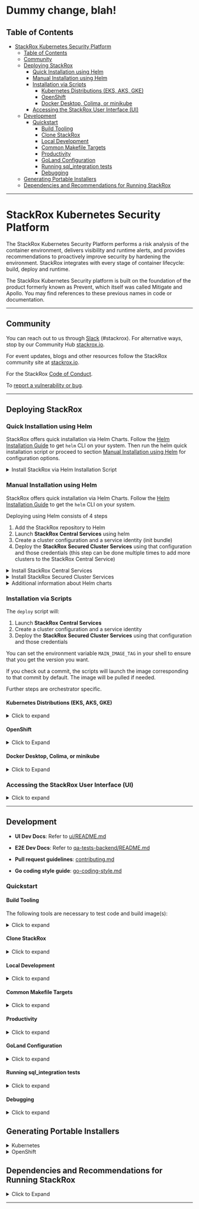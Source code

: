 # Dummy change, blah!

## Table of Contents

- [StackRox Kubernetes Security Platform](#stackrox-kubernetes-security-platform)
    - [Table of Contents](#table-of-contents)
    - [Community](#community)
    - [Deploying StackRox](#deploying-stackrox)
        - [Quick Installation using Helm](#quick-installation-using-helm)
        - [Manual Installation using Helm](#manual-installation-using-helm)
        - [Installation via Scripts](#installation-via-scripts)
            - [Kubernetes Distributions (EKS, AKS, GKE)](#kubernetes-distributions-eks-aks-gke)
            - [OpenShift](#openshift)
            - [Docker Desktop, Colima, or minikube](#docker-desktop-colima-or-minikube)
        - [Accessing the StackRox User Interface (UI)](#accessing-the-stackrox-user-interface-ui)
    - [Development](#development)
        - [Quickstart](#quickstart)
            - [Build Tooling](#build-tooling)
            - [Clone StackRox](#clone-stackrox)
            - [Local Development](#local-development)
            - [Common Makefile Targets](#common-makefile-targets)
            - [Productivity](#productivity)
            - [GoLand Configuration](#goland-configuration)
            - [Running sql_integration tests](#running-sql_integration-tests)
            - [Debugging](#debugging)
    - [Generating Portable Installers](#generating-portable-installers)
    - [Dependencies and Recommendations for Running StackRox](#dependencies-and-recommendations-for-running-stackrox)

---

# StackRox Kubernetes Security Platform

The StackRox Kubernetes Security Platform performs a risk analysis of the
container environment, delivers visibility and runtime alerts, and provides
recommendations to proactively improve security by hardening the environment.
StackRox integrates with every stage of container lifecycle: build, deploy and
runtime.


The StackRox Kubernetes Security platform is built on the foundation of
the product formerly known as Prevent, which itself was called Mitigate and
Apollo. You may find references to these previous names in code or
documentation.

---

## Community

You can reach out to us through [Slack](https://cloud-native.slack.com/archives/C01TDE3GK0E) (#stackrox).
For alternative ways, stop by our Community Hub [stackrox.io](https://www.stackrox.io/).

For event updates, blogs and other resources follow the StackRox community site at [stackrox.io](https://www.stackrox.io/).

For the StackRox [Code of Conduct](https://www.stackrox.io/code-conduct/).

To [report a vulnerability or bug](https://github.com/stackrox/stackrox/security/policy).

---

## Deploying StackRox

### Quick Installation using Helm

StackRox offers quick installation via Helm Charts. Follow the [Helm Installation Guide](https://helm.sh/docs/intro/install/) to get `helm` CLI on your system.
Then run the helm quick installation script or proceed to section [Manual Installation using Helm](#manual-installation-using-helm) for configuration options.

<details><summary>Install StackRox via Helm Installation Script</summary>

```sh
/bin/bash <(curl -fsSL https://raw.githubusercontent.com/stackrox/stackrox/master/scripts/quick-helm-install.sh)
```
A default deployment of StackRox has certain CPU and memory requests and may fail on small (e.g. development) clusters if sufficient resources are not available. You may use the `--small` command-line option in order to install StackRox on smaller clusters with limited resources. Using this option is not recommended for production deployments.
```sh
/bin/bash <(curl -fsSL https://raw.githubusercontent.com/stackrox/stackrox/master/scripts/quick-helm-install.sh) --small
```
The script adds the StackRox helm repository, generates an admin password, installs stackrox-central-services, creates an init bundle for provisioning stackrox-secured-cluster-services, and finally installs stackrox-secured-cluster-services on the same cluster.

Finally, the script will automatically open the browser and log you into StackRox. A certificate warning may be displayed since the certificate is self-signed. See the [Accessing the StackRox User Interface (UI)](#accessing-the-stackrox-user-interface-ui) section to read more about the warnings. After authenticating you can access the dashboard using <https://localhost:8000/main/dashboard>.

</details>

### Manual Installation using Helm

StackRox offers quick installation via Helm Charts. Follow the [Helm Installation Guide](https://helm.sh/docs/intro/install/) to get the `helm` CLI on your system.

Deploying using Helm consists of 4 steps

1. Add the StackRox repository to Helm
2. Launch **StackRox Central Services** using helm
3. Create a cluster configuration and a service identity (init bundle)
4. Deploy the **StackRox Secured Cluster Services** using that configuration and those credentials (this step can be done multiple times to add more clusters to the StackRox Central Service)

<details><summary>Install StackRox Central Services</summary>

#### Default Central Installation
First, the StackRox Central Services will be added to your Kubernetes cluster. This includes the UI and Scanner. To start, add the [stackrox/helm-charts/opensource](https://github.com/stackrox/helm-charts/tree/main/opensource) repository to Helm.

```sh
helm repo add stackrox https://raw.githubusercontent.com/stackrox/helm-charts/main/opensource/
```
To see all available Helm charts in the repo run (you may add the option `--devel` to show non-release builds as well)
```sh
helm search repo stackrox
```
To install stackrox-central-services, you will need a secure password. This password will be needed later for UI login and when creating an init bundle.
```sh
ROX_ADMIN_PASSWORD="$(openssl rand -base64 20 | tr -d '/=+')"
```
From here, you can install stackrox-central-services to get Central and Scanner components deployed on your cluster. Note that you need only one deployed instance of stackrox-central-services even if you plan to secure multiple clusters.
```sh
helm upgrade --install -n stackrox --create-namespace stackrox-central-services \
  stackrox/stackrox-central-services \
  --set central.adminPassword.value="${ROX_ADMIN_PASSWORD}" \
  --set central.persistence.none="true"
```

#### Install Central in Clusters With Limited Resources

If you're deploying StackRox on nodes with limited resources such as a local development cluster, run the following command to reduce StackRox resource requirements. Keep in mind that these reduced resource settings are not suited for a production setup.

```sh
helm upgrade -n stackrox stackrox-central-services stackrox/stackrox-central-services \
  --set central.resources.requests.memory=1Gi \
  --set central.resources.requests.cpu=1 \
  --set central.resources.limits.memory=4Gi \
  --set central.resources.limits.cpu=1 \
  --set central.db.resources.requests.memory=1Gi \
  --set central.db.resources.requests.cpu=500m \
  --set central.db.resources.limits.memory=4Gi \
  --set central.db.resources.limits.cpu=1 \
  --set scanner.autoscaling.disable=true \
  --set scanner.replicas=1 \
  --set scanner.resources.requests.memory=500Mi \
  --set scanner.resources.requests.cpu=500m \
  --set scanner.resources.limits.memory=2500Mi \
  --set scanner.resources.limits.cpu=2000m \
  --set central.persistence.none="true"
```

</details>

<details><summary>Install StackRox Secured Cluster Services</summary>

#### Default Secured Cluster Installation
Next, the secured cluster component will need to be deployed to collect information on from the Kubernetes nodes.

Generate an init bundle containing initialization secrets. The init bundle will be saved in `stackrox-init-bundle.yaml`, and you will use it to provision secured clusters as shown below.
```sh
echo "$ROX_ADMIN_PASSWORD" | \
kubectl -n stackrox exec -i deploy/central -- bash -c 'ROX_ADMIN_PASSWORD=$(cat) roxctl --insecure-skip-tls-verify \
  central init-bundles generate stackrox-init-bundle --output -' > stackrox-init-bundle.yaml
```
Set a meaningful cluster name for your secured cluster in the `CLUSTER_NAME` shell variable. The cluster will be identified by this name in the clusters list of the StackRox UI.
```sh
CLUSTER_NAME="my-secured-cluster"
```
Then install stackrox-secured-cluster-services (with the init bundle you generated earlier) using this command:
```sh
helm upgrade --install --create-namespace -n stackrox stackrox-secured-cluster-services stackrox/stackrox-secured-cluster-services \
  -f stackrox-init-bundle.yaml \
  --set clusterName="$CLUSTER_NAME" \
  --set centralEndpoint="central.stackrox.svc:443"
```
When deploying stackrox-secured-cluster-services on a different cluster than the one where stackrox-central-services is deployed, you will also need to specify the endpoint (address and port number) of Central via `--set centralEndpoint=<endpoint_of_central_service>` command-line argument.

#### Install Secured Cluster with Limited Resources
When deploying StackRox Secured Cluster Services on a small node, you can install with additional options. This should reduce stackrox-secured-cluster-services resource requirements. Keep in mind that these reduced resource settings are not recommended for a production setup.

```sh
helm install -n stackrox stackrox-secured-cluster-services stackrox/stackrox-secured-cluster-services \
  -f stackrox-init-bundle.yaml \
  --set clusterName="$CLUSTER_NAME" \
  --set centralEndpoint="central.stackrox.svc:443" \
  --set sensor.resources.requests.memory=500Mi \
  --set sensor.resources.requests.cpu=500m \
  --set sensor.resources.limits.memory=500Mi \
  --set sensor.resources.limits.cpu=500m
```
</details>

<details>
<summary>Additional information about Helm charts</summary>

To further customize your Helm installation consult these documents:

* <https://docs.openshift.com/acs/installing/installing_other/install-central-other.html#install-using-helm-customizations-other>
* <https://docs.openshift.com/acs/installing/installing_other/install-secured-cluster-other.html#configure-secured-cluster-services-helm-chart-customizations-other>

</details>

### Installation via Scripts

The `deploy` script will:

1. Launch **StackRox Central Services**
2. Create a cluster configuration and a service identity
3. Deploy the **StackRox Secured Cluster Services** using that configuration and those credentials

You can set the environment variable `MAIN_IMAGE_TAG` in your shell to
ensure that you get the version you want.

If you check out a commit, the scripts will launch the image corresponding to that commit by default. The image will be pulled if needed.

Further steps are orchestrator specific.

#### Kubernetes Distributions (EKS, AKS, GKE)

<details><summary>Click to expand</summary>

Follow the guide below to quickly deploy a specific version of StackRox to your Kubernetes cluster in the `stackrox` namespace. If you want to install a specific version, make sure to define/set it in `MAIN_IMAGE_TAG`, otherwise it will install the latest nightly build.

Run the following in your working directory of choice:

```
git clone git@github.com:stackrox/stackrox.git
cd stackrox
MAIN_IMAGE_TAG=VERSION_TO_USE ./deploy/deploy.sh
```

After a few minutes, all resources should be deployed.

**Credentials for the 'admin' user can be found in the `./deploy/k8s/central-deploy/password` file.**

**Note:** While the password file is stored in plaintext on your local filesystem, the Kubernetes Secret StackRox uses is encrypted, and you will not be able to alter the secret at runtime. If you lose the password, you will have to redeploy central.

</details>

#### OpenShift

<details><summary>Click to Expand</summary>

Before deploying on OpenShift, ensure that you have the [oc - OpenShift Command Line](https://github.com/openshift/oc) installed.

Follow the guide below to quickly deploy a specific version of StackRox to your OpenShift cluster in the `stackrox` namespace. Make sure to add the most recent tag to the `MAIN_IMAGE_TAG` variable.

Run the following in your working directory of choice:

```
git clone git@github.com:stackrox/stackrox.git
cd stackrox
MAIN_IMAGE_TAG=VERSION_TO_USE ./deploy/deploy.sh
```

After a few minutes, all resources should be deployed. The process will complete with this message.

**Credentials for the 'admin' user can be found in the `./deploy/openshift/central-deploy/password` file.**

**Note:** While the password file is stored in plaintext on your local filesystem, the Kubernetes Secret StackRox uses is encrypted, and you will not be able to alter the secret at runtime. If you loose the password, you will have to redeploy central.

</details>

#### Docker Desktop, Colima, or minikube

<details><summary>Click to Expand</summary>

Run the following in your working directory of choice:

```
git clone git@github.com:stackrox/stackrox.git
cd stackrox
MAIN_IMAGE_TAG=latest ./deploy/deploy-local.sh
```

After a few minutes, all resources should be deployed.

**Credentials for the 'admin' user can be found in the `./deploy/k8s/deploy-local/password` file.**

</details>

### Accessing the StackRox User Interface (UI)

<details><summary>Click to expand</summary>

After the deployment has completed (Helm or script install) a port-forward should exist, so you can connect to https://localhost:8000/. Run the following

```sh
kubectl port-forward -n 'stackrox' svc/central "8000:443"
```

Then go to https://localhost:8000/ in your web browser.

**Username** = The default user is `admin`

**Password (Helm)**   = The password is in `$ROX_ADMIN_PASSWORD` after a manual installation, or printed at the end of the quick installation script.

**Password (Script)** = The password will be located in the `/deploy/<orchestrator>/central-deploy/password.txt` folder for the script install.

</details>

---
## Development

- **UI Dev Docs**: Refer to [ui/README.md](./ui/README.md)

- **E2E Dev Docs**: Refer to [qa-tests-backend/README.md](./qa-tests-backend/README.md)

- **Pull request guidelines**: [contributing.md](./.github/contributing.md)

- **Go coding style guide**: [go-coding-style.md](./.github/go-coding-style.md)

### Quickstart

#### Build Tooling

The following tools are necessary to test code and build image(s):

<details><summary>Click to expand</summary>

* [Make](https://www.gnu.org/software/make/)
* [Go](https://golang.org/dl/)
* Various Go linters that can be installed using `make reinstall-dev-tools`.
* UI build tooling as specified in [ui/README.md](ui/README.md#Build-Tooling).
* [Docker](https://docs.docker.com/get-docker/)
  * Note: Docker Desktop now requires a paid subscription for larger, enterprise companies.
  * Some StackRox devs recommend [Colima](https://github.com/abiosoft/colima)
* [Xcode](https://developer.apple.com/xcode/) command line tools (macOS only)
* [Bats](https://github.com/sstephenson/bats) is used to run certain shell tests.
  You can obtain it with `brew install bats` or `npm install -g bats`.
* [oc](https://mirror.openshift.com/pub/openshift-v4/x86_64/clients/ocp/stable/) OpenShift cli tool
* [shellcheck](https://github.com/koalaman/shellcheck#installing) for shell scripts linting.

**Xcode - macOS Only**

Usually you would have these already installed by brew.
However, if you get an error when building the golang x/tools,
try first making sure the EULA is agreed by:

1. starting Xcode
2. building a new blank app project
3. starting the blank project app in the emulator
4. close both the emulator and the Xcode, then
5. run the following commands:

 ```bash
 xcode-select --install
 sudo xcode-select --switch /Library/Developer/CommandLineTools # Enable command line tools
 sudo xcode-select -s /Applications/Xcode.app/Contents/Developer
 ```

For more info, see <https://github.com/nodejs/node-gyp/issues/569>

</details>

#### Clone StackRox
<details><summary>Click to expand</summary>

```bash
# Create a GOPATH: this is the location of your Go "workspace".
# (Note that it is not – and must not – be the same as the path Go is installed to.)
# The default is to have it in ~/go/, or ~/development, but anything you prefer goes.
# Whatever you decide, create the directory, set GOPATH, and update PATH:
export GOPATH=$HOME/go # Change this if you choose to use a different workspace.
export PATH=$PATH:$GOPATH/bin
# You probably want to permanently set these by adding the following commands to your shell
# configuration (e.g. ~/.bash_profile)

cd $GOPATH
mkdir -p bin pkg
mkdir -p src/github.com/stackrox
cd src/github.com/stackrox
git clone git@github.com:stackrox/stackrox.git
```
</details>

#### Local Development

<details><summary>Click to expand</summary>

To sweeten your experience, install [the workflow scripts](#productivity) beforehand.

```bash
$ cd $GOPATH/src/github.com/stackrox/stackrox
$ make install-dev-tools
$ make image
```

Now, you need to bring up a Kubernetes cluster *yourself* before proceeding.
Development can either happen in GCP or locally with
[Docker Desktop](https://docs.docker.com/desktop/kubernetes/), [Colima](https://github.com/abiosoft/colima#kubernetes), [minikube](https://minikube.sigs.k8s.io/docs/start/).
Note that Docker Desktop and Colima are more suited for macOS development, because the cluster will have access to images built with `make image` locally without additional configuration. Also, Collector has better support for these than minikube where drivers may not be available.

```bash
# To keep the StackRox Central's Postgres DB state between database upgrades and restarts, set:
$ export STORAGE=pvc

# To save time on rebuilds by skipping UI builds, set:
$ export SKIP_UI_BUILD=1

# To save time on rebuilds by skipping CLI builds, set:
$ export SKIP_CLI_BUILD=1

# When you deploy locally make sure your kube context points to the desired kubernetes cluster,
# for example Docker Desktop.
# To check the current context you can call a workflow script:
$ roxkubectx

# To deploy locally, call:
$ ./deploy/deploy-local.sh

# Now you can access StackRox dashboard at https://localhost:8000
# or simply call another workflow script:
$ logmein
```

See [Installation via Scripts](#installation-via-scripts) for further reading. To read more about the environment variables, consult
[deploy/README.md](https://github.com/stackrox/stackrox/blob/master/deploy/README.md#env-variables).

</details>

#### Common Makefile Targets

<details><summary>Click to expand</summary>

```bash
# Build image, this will create `stackrox/main` with a tag defined by `make tag`.
$ make image

# Compile all binaries
$ make main-build-dockerized

# Displays the docker image tag which would be generated
$ make tag

# Note: there are integration tests in some components, and we currently
# run those manually. They will be re-enabled at some point.
$ make test

# Apply and check style standards in Go and JavaScript
$ make style

# enable pre-commit hooks for style checks
$ make init-githooks

# Compile and restart only central
$ make fast-central

# Compile only sensor
$ make fast-sensor

# Only compile protobuf
$ make proto-generated-srcs
```
</details>

#### Productivity

<details><summary>Click to expand</summary>

The [workflow repository](https://github.com/stackrox/workflow) contains some helper scripts
which support our development workflow. Explore more commands with `roxhelp --list-all`.

```bash
# Change directory to rox root
$ cdrox

# Handy curl shortcut for your StackRox central instance
# Uses https://localhost:8000 by default or ROX_BASE_URL env variable
# Also uses the admin credentials from your last deployment via deploy.sh
$ roxcurl /v1/metadata

# Run quickstyle checks, faster than stackrox's "make style"
$ quickstyle

# The workflow repository includes some tools for supporting
# working with multiple inter-dependent branches.
# Examples:
$ smart-branch <branch-name>    # create new branch
    ... work on branch...
$ smart-rebase                  # rebase from parent branch
    ... continue working on branch...
$ smart-diff                    # check diff relative to parent branch
    ... git push, etc.
```

</details>

#### GoLand Configuration

<details><summary>Click to expand</summary>

If you're using GoLand for development, the following can help improve the experience.


Make sure the `Protocol Buffers` plugin is installed. The plugin comes installed by default in GoLand.
If it isn't, use `Help | Find Action...`, type `Plugins` and hit enter, then switch to `Marketplace`, type its name and install the plugin.

This plugin does not know where to look for `.proto` imports by default in GoLand therefore you need to explicitly
configure paths for this plugin. See <https://github.com/jvolkman/intellij-protobuf-editor#path-settings>.

* Go to `GoLand | Preferences | Languages & Frameworks | Protocol Buffers`.
* Uncheck `Configure automatically`.
* Click on `+` button, navigate and select `./proto` directory in the root of the repo.
* Optionally, also add `$HOME/go/pkg/mod/github.com/gogo/googleapis@1.1.0`
  and `$HOME/go/pkg/mod/github.com/gogo/protobuf@v1.3.1/`.
* To verify: use menu `Navigate | File...` type any `.proto` file name, e.g. `alert_service.proto`, and check that all
  import strings are shown green, not red.

</details>

#### Running sql_integration tests

<details><summary>Click to expand</summary>

Go tests annotated with `//go:build sql_integration` require a PostgreSQL server listening on port 5432.
Due to how authentication is set up in code, it is the easiest to start Postgres in a container like this:

```bash
$ docker run --rm --env POSTGRES_USER="$USER" --env POSTGRES_HOST_AUTH_METHOD=trust --publish 5432:5432 docker.io/library/postgres:13
```

With that running in the background, `sql_integration` tests can be triggered from IDE or command-line.

</details>

#### Debugging

<details><summary>Click to expand</summary>

**Kubernetes debugger setup**

With GoLand, you can naturally use breakpoints and the debugger when running unit tests in IDE.

If you would like to debug local or even remote deployment, follow the procedure below.

1. Create debug build locally by exporting `DEBUG_BUILD=yes`:
   ```bash
   $ DEBUG_BUILD=yes make image
   ```
   Alternatively, debug build will also be created when the branch name contains `-debug` substring. This works locally with `make image` and in CI.
2. Deploy the image using instructions from this README file. Works both with `deploy-local.sh` and `deploy.sh`.
3. Start the debugger (and port forwarding) in the target pod using `roxdebug` command from `workflow` repo.
   ```bash
   # For Central
   $ roxdebug
   # For Sensor
   $ roxdebug deploy/sensor
   # See usage help
   $ roxdebug --help
   ```
4. Configure GoLand for remote debugging (should be done only once):
    1. Open `Run | Edit Configurations …`, click on the `+` icon to add new configuration, choose `Go Remote` template.
    2. Choose `Host:` `localhost` and `Port:` `40000`. Give this configuration some name.
    3. Select `On disconnect:` `Leave it running` (this prevents GoLand forgetting breakpoints on reconnect).
5. Attach GoLand to debugging port: select `Run | Debug…` and choose configuration you've created.
   If all done right, you should see `Connected` message in the `Debug | Debugger | Variables` window at the lower part
   of the screen.
6. Set some code breakpoints, trigger corresponding actions and happy debugging!

See [Debugging go code running in Kubernetes](https://github.com/stackrox/dev-docs/blob/main/docs/knowledge-base/%5BBE%5D%20Debugging-go-code-running-in-Kubernetes.md) for
more info.
</details>

## Generating Portable Installers

<details><summary>Kubernetes</summary>

```bash
docker run -i --rm quay.io/stackrox-io/main:<tag> central generate interactive > k8s.zip
```

This will run you through an installer and generate a `k8s.zip` file.

```bash
unzip k8s.zip -d k8s
```

```bash
bash k8s/central.sh
```

Now Central has been deployed. Use the UI to deploy Sensor.

</details>

<details><summary>OpenShift</summary>

Note: If using a host mount, you need to allow the container to access it by using
`sudo chcon -Rt svirt_sandbox_file_t <full volume path>`

Take the image-setup.sh script from this repo and run it to do the pull/push to
local OpenShift registry. This is a prerequisite for every new cluster.

```bash
bash image-setup.sh
```

```bash
docker run -i --rm quay.io/stackrox-io/main:<tag> central generate interactive > openshift.zip
```

This will run you through an installer and generate a `openshift.zip` file.

```bash
unzip openshift.zip -d openshift
```

```bash
bash openshift/central.sh
```
</details>


## Dependencies and Recommendations for Running StackRox

<details><summary>Click to Expand</summary>

The following information has been gathered to help with the installation and operation of the open source StackRox project. These recommendations were developed for the [Red Hat Advanced Cluster Security for Kubernetes](https://www.redhat.com/en/resources/advanced-cluster-security-for-kubernetes-datasheet) product and have not been tested with the upstream StackRox project.

**Recommended Kubernetes Distributions**

The Kubernetes Platforms that StackRox has been deployed onto with minimal issues are listed below.

- Red Hat OpenShift Dedicated (OSD)
- Azure Red Hat OpenShift (ARO)
- Red Hat OpenShift Service on AWS (ROSA)
- Amazon Elastic Kubernetes Service (EKS)
- Google Kubernetes Engine (GKE)
- Microsoft Azure Kubernetes Service (AKS)

If you deploy into a Kubernetes distribution other than the ones listed above you may encounter issues.

**Recommended Operating Systems**

StackRox is known to work on the recent versions of the following operating systems.

- Ubuntu
- Debian
- Red Hat Enterprise Linux (RHEL)
- CentOS
- Fedora CoreOS
- Flatcar Container Linux
- Google COS
- Amazon Linux
- Garden Linux

**Recommended Web Browsers**

The following table lists the browsers that can view the StackRox web user interface.

- Google Chrome 88.0 (64-bit)
- Microsoft Internet Explorer Edge
    - Version 44 and later (Windows)
    - Version 81 (Official build) (64-bit)
- Safari on MacOS (Mojave) - Version 14.0
- Mozilla Firefox Version 82.0.2 (64-bit)

</details>

---
